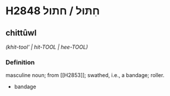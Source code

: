 # H2848 חִתּוּל / חתול

## chittûwl

_(khit-tool' | hit-TOOL | hee-TOOL)_

### Definition

masculine noun; from [[H2853]]; swathed, i.e., a bandage; roller.

- bandage
